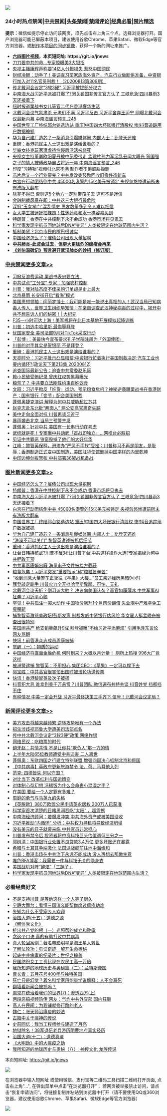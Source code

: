![](https://raw.githubusercontent.com/fqnews/bnews/master/64photo/fqnews-qr.jpg)

<div id="tt">
<h3>24小时热点禁闻|<a href="#%E4%B8%AD%E5%85%B1%E7%A6%81%E9%97%BB%E6%9B%B4%E5%A4%9A%E6%96%87%E7%AB%A0">中共禁闻</a>|<a href="#%E5%9B%BE%E7%89%87%E6%96%B0%E9%97%BB%E6%9B%B4%E5%A4%9A%E6%96%87%E7%AB%A0">头条禁闻</a>|<a href="#%E6%96%B0%E9%97%BB%E8%AF%84%E8%AE%BA%E6%9B%B4%E5%A4%9A%E6%96%87%E7%AB%A0">禁闻评论|<a href="#%E5%BF%85%E7%9C%8B%E7%BB%8F%E5%85%B8%E5%A5%BD%E6%96%87">经典必看|<a href="/video.md#%E7%A6%81%E7%89%87%E7%B2%BE%E9%80%89">禁片精选</a></h3>
<div><b>提示：</b>微信如提示停止访问该网页，须先点击右上角三个点，选择浏览器打开。国产浏览器可能已屏蔽本项目，建议使用谷歌Chrome、苹果Safari、微软Edge等官方浏览器。或<a href="https://github.com/fqnews/bnews/blob/master/%E5%88%B6%E4%BD%9Cgit%E7%A6%81%E9%97%BB%E9%95%9C%E5%83%8F.md">制作本项目的同步镜像</a>，获得一个新的网址来推广。</div>
<ul>
<li><b><a href="http://d1.bdrive.tk/64.mp4" target="_blank">六四图片视频</a>，本页短网址: https://git.io/jnews</b></li>
<li><a href="/cnnews/20200813/1379447.md">刀刀要中共的命…专家惊曝美3大狠招</a></li>
<li><a href="/comments/20200813/1379576.md">央视主播康辉声称要14亿人分担损失 惹怒中国网民</a></li>
<li><a href="/bannedvideo/20200813/1379517.md">财经冷眼：动手了！美调查习栗家族海外资产，汽车行业做断供准备，中资银行加入对11名官员制裁！（20200813第309期）</a></li>
<li><a href="/comments/20200813/1379537.md">传北戴河会议定“3软3硬” 习近平被拔部分权力</a></li>
<li><a href="/topimagenews/20200813/1379741.md">中南海大战习近平派被打爆了?闭关锁国非传言官方认了 三峡危急!四川暴雨3天还接着下</a></li>
<li><a href="/cnnews/hknews/20200813/1379614.md">纽时报道栗战书女儿等官二代在香港奢华生活</a></li>
<li><a href="/comments/20200813/1379656.md">北戴河会议气氛肃杀 元老们不满 习近平反击 习近平舍弃王沪宁 网曝北戴河会议最新内幕 中南海谣言预言_245</a></li>
<li><a href="/topimagenews/20200813/1379635.md">中国世界工厂终结郭台铭选边站 重压!中国四大坏账银行清股权 惨!抖音追踪用户数据被抓</a></li>
<li><a href="/topimagenews/20200813/1379570.md">华为自己建厂造芯？一条消息引爆媒体圈 内部人士：比登天还难</a></li>
<li><a href="/comments/20200813/1379457.md">重磅：香港抓民主人士这出戏是演给谁看的？</a></li>
<li><a href="/baitai/20200813/1379676.md">华裔女扑克玩家遭虐待性侵后活活被烧死</a></li>
<li><a href="/comments/20200813/1379689.md">央视女主持董卿欧阳夏丹被中纪委带走 孟建柱孙力军淫乱丑闻大曝光 贺国强之子的情人被傅政华霸占将近一年 中南海谣言预言_246</a></li>
<li><a href="/headline/20200814/1379851.md">印度“习特勒”视频引北京不满   制作者不惧威胁拒删 </a></li>
<li><a href="/cnnews/20200813/1379489.md">芯片后又一个行业要完？中共发改委鼓励回收旧零件造新车</a></li>
<li><a href="/topimagenews/20200813/1379708.md">白宫在行动团结倒中共 45000名港警的15亿美元被锁定 央视忽悠惨遭前所未有洗版大翻车</a></li>
<li><a href="/lifebaike/20200813/1379579.md">除非不得已 否则这5个地方一定别带孩子去 这可不是迷信</a></li>
<li><a href="/cnnews/20200813/1379538.md">金融制裁风暴在即：中共这三大银行最危险</a></li>
<li><a href="/baitai/20200813/1379470.md">深扒“玉女掌门”混乱情史 男友数量多到令人难以相信</a></li>
<li><a href="/baitai/20200813/1379473.md">女大学生被迷奸拍裸照！性迷药竟和水一样容易买到</a></li>
<li><a href="/topimagenews/20200814/1379773.md">特朗普：香港在中共控制下永不会成功 香港市场将见鬼去</a></li>
<li><a href="/comments/20200814/1379821.md">科学家发现宇航员回地球后DNA“变异” 人类被限定在地球范围内生活？</a></li>
<li><a href="/cnnews/20200814/1379845.md">抵制美货？北京市民的嘴巴很诚实</a></li>
<li><a href="/topimagenews/20200814/1379794.md">中国经济怎么了？催债公司出现大量招聘</a></li>
<li><b><a href="/comments/20200211/1275071.md" target="_blank">中共肺炎-此波会过去，但更大更猛烈的瘟疫会再来</a></b></li>
<li><b><a href="/comments/20200207/1272816.md" target="_blank">《刘伯温碑记》预言避开武汉肺炎的妙招（修订版）</a></b></li>
</ul>
</div>

<div class="catlist">
<h3><a href="/cbnews/" target="_blank">中共禁闻</a><span><a href="/cbnews/" target="_blank" rel="nofollow">更多文章>></a></span></h3>
<ul>
<li><a href="/cbnews/20200814/1379967.md" target="_blank">习掀反浪费运动 栗战书表忠要立法  </a></li>
<li><a href="/cbnews/20200814/1379966.md" target="_blank">中共试点“工分宝” 专家：加强农村控制</a></li>
<li><a href="/cbnews/20200814/1379948.md" target="_blank">川普：我对陆态度不佳采购订单却是史上最大</a></li>
<li><a href="/cbnews/20200814/1379947.md" target="_blank">北京暴雨 长安街开启“看海”模式</a></li>
<li><a href="/cbnews/20200813/1379704.md" target="_blank">美国思想领袖：闫丽梦博士：我可能是唯一能说出真相的人！武汉当局已知病毒人传人，世界卫生组织早知情；在亲自调查武汉神秘病毒的过程中，揭开中共不想告诉人们的秘密！|  大纪元</a></li>
<li><a href="/cbnews/20200813/1379552.md" target="_blank">F35一小时可达上海！美军机将在此日本基地开展模拟起降训练</a></li>
<li><a href="/cbnews/20200813/1379533.md" target="_blank">川普：初选中哈里斯 最侮辱拜登</a></li>
<li><a href="/cbnews/20200813/1379512.md" target="_blank">忧国家安全 美司法部9月对TikTok采取行动</a></li>
<li><a href="/cbnews/20200813/1379499.md" target="_blank">「彭博」：美最快今宣布要求孔子学院注册为「外国使团」</a></li>
<li><a href="/cbnews/20200813/1379486.md" target="_blank">川普的对手其实是贺锦丽 不是拜登？</a></li>
<li><a href="/comments/20200813/1379457.md" target="_blank">重磅：香港抓民主人士这出戏是演给谁看的？</a></li>
<li><a href="/cbnews/20200813/1379438.md" target="_blank">天亮时分：习近平批示凸显粮荒;中资银行忙着执行美国制裁决定;汽车工业也要内循环?(政论天下第213集 20200812)</a></li>
<li><a href="/cbnews/20200813/1379426.md" target="_blank">追查国际最新公告：追查中共常委赵乐际</a></li>
<li><a href="/cbnews/20200813/1379425.md" target="_blank">赖小民破受贿纪录 曾庆红权势黑幕曝光</a></li>
<li><a href="/cbnews/20200813/1379424.md" target="_blank">粮荒了？ 中共要立法刚性约束百姓饮食</a></li>
<li><a href="/cbnews/20200813/1379345.md" target="_blank">文昭：习近平掀反「吃货」运动，预示粮食危机？神秘逆袭曝栗战书在香港财产；国有银行「变节」配合美国制裁</a></li>
<li><a href="/cbnews/20200813/1379332.md" target="_blank">蓬佩奥捷克演讲 解释为何中共威胁超过苏共</a></li>
<li><a href="/cbnews/20200812/1379069.md" target="_blank">赵克志赴东北批“两面人” 两公安高官离奇失踪</a></li>
<li><a href="/cbnews/20200812/1378953.md" target="_blank">美中走向全面对抗 川普再谈习近平</a></li>
<li><a href="/cbnews/20200812/1378910.md" target="_blank">暴雨袭击北京 当局三预警齐发</a></li>
<li><a href="/cbnews/20200812/1378887.md" target="_blank">蓬佩奥：针对中共 美国有一长串行动在考虑</a></li>
<li><a href="/cbnews/20200812/1378886.md" target="_blank">武统就是死！专家曝中共动武「首战即独立」…网推台必胜招</a></li>
<li><a href="/cbnews/20200812/1378885.md" target="_blank">见证中共罪恶 铁窗毁掉了他们的大好年华</a></li>
<li><a href="/cbnews/20200812/1378866.md" target="_blank">江峰：黎智英保释，港澳办“严惩不手软”受挫；川普称习不再是朋友，是耻辱；香港制造正式变中国制造，美国驻华使馆删掉中国字样的内里乾坤</a></li>
<li><a href="/cbnews/20200812/1378857.md" target="_blank">中印边境剑拔弩张 中共部署36架战机备战</a></li>

</ul>
</div>
<div class="catlist">
<h3><a href="/topimagenews/" target="_blank">图片新闻</a><span><a href="/topimagenews/" target="_blank" rel="nofollow">更多文章>></a></span></h3>
<ul>
<li><a href="/topimagenews/20200814/1379794.md" target="_blank">中国经济怎么了？催债公司出现大量招聘</a></li>
<li><a href="/topimagenews/20200814/1379773.md" target="_blank">特朗普：香港在中共控制下永不会成功 香港市场将见鬼去</a></li>
<li><a href="/topimagenews/20200813/1379741.md" target="_blank">中南海大战习近平派被打爆了?闭关锁国非传言官方认了 三峡危急!四川暴雨3天还接着下</a></li>
<li><a href="/topimagenews/20200813/1379708.md" target="_blank">白宫在行动团结倒中共 45000名港警的15亿美元被锁定 央视忽悠惨遭前所未有洗版大翻车</a></li>
<li><a href="/topimagenews/20200813/1379635.md" target="_blank">中国世界工厂终结郭台铭选边站 重压!中国四大坏账银行清股权 惨!抖音追踪用户数据被抓</a></li>
<li><a href="/topimagenews/20200813/1379570.md" target="_blank">华为自己建厂造芯？一条消息引爆媒体圈 内部人士：比登天还难</a></li>
<li><a href="/topimagenews/20200813/1379511.md" target="_blank">“洗澡不可以关门” 黎智英讲述被抓后细节</a></li>
<li><a href="/comments/20200813/1379457.md" target="_blank">重磅：香港抓民主人士这出戏是演给谁看的？</a></li>
<li><a href="/topimagenews/20200812/1379218.md" target="_blank">让台日韩持核武?川普不反对!让川普下台!中共这样操作大选?专家揭秘为何中共胆敢干预</a></li>
<li><a href="/topimagenews/20200812/1378848.md" target="_blank">中共军医唐娟出庭 海量电子文件被检方截获</a></li>
<li><a href="/topimagenews/20200812/1378810.md" target="_blank">粮食危矣！习近平突发“重要指示”称“粒粒皆辛苦”</a></li>
<li><a href="/topimagenews/20200812/1378794.md" target="_blank">“收到消息大量警车正驶往《苹果》大楼…”员工亲述经历黑暗9小时</a></li>
<li><a href="/topimagenews/20200812/1378728.md" target="_blank">拜登敲定副手 川普火力全开批哈里斯卑鄙、可怕、无礼</a></li>
<li><a href="/topimagenews/20200811/1378596.md" target="_blank">北戴河会议夭折？倒习派大胜？ 决议向美国认怂？高官如履薄冰 中共军事AI狂奔？习近平心颤</a></li>
<li><a href="/topimagenews/20200811/1378505.md" target="_blank">罕见！中共孤注一掷大动作 中国物价飙升1个月肉价翻倍 失业潮中产难幸免工资腰斩</a></li>
<li><a href="/topimagenews/20200811/1378227.md" target="_blank">捕黎智英激怒美政坛!彭斯发声 制裁发威中资银行估风险 华女雇人挺孟晚舟被查出很特别</a></li>
<li><a href="/topimagenews/20200811/1378226.md" target="_blank">美国闹共产 枪支销量飙升9成 拜登被曝“不给习近平添麻烦” 引用毛泽东言论 网友骂翻</a></li>
<li><a href="/topimagenews/20200811/1377855.md" target="_blank">快讯！前香港众志成员周庭被捕</a></li>
<li><a href="/comments/20200810/1377609.md" target="_blank">觉醒（一）：物质的运动</a></li>
<li><a href="/topimagenews/20200810/1377710.md" target="_blank">中国经济将直面金融危机 何时到来？大概以月计量！ 厕所上热搜 996大厂竟这样</a></li>
<li><a href="/topimagenews/20200810/1377628.md" target="_blank">被港警逮捕 黎智英：不用担心 集团CEO：《苹果》一定可以撑下去</a></li>
<li><a href="/comments/20200810/1377559.md" target="_blank">郭宝胜：中共高官很害怕出国时被法轮功送传票</a></li>
<li><a href="/topimagenews/20200810/1377469.md" target="_blank">快讯！香港黎智英及次子被捕</a></li>
<li><a href="/topimagenews/20200809/1377376.md" target="_blank">抖音犯大忌 谁拿到美千万悬赏？川普团队:微信遍布共特共谍 抖音姓党 挡都挡不住</a></li>
<li><a href="/topimagenews/20200809/1377321.md" target="_blank">有种情况 中美一定会开战 习近平最终决策三手齐下 信号！北戴河会议定局？</a></li>

</ul>
</div>
<div class="catlist">
<h3><a href="/comments/" target="_blank">新闻评论</a><span><a href="/comments/" target="_blank" rel="nofollow">更多文章>></a></span></h3>
<ul>
<li><a href="/comments/20200814/1379975.md" target="_blank">美方攻击将越来越频繁 逆转攻势唯有一个办法</a></li>
<li><a href="/comments/20200814/1379974.md" target="_blank">招生涉歧视耶鲁大学遭美司法部点名</a></li>
<li><a href="/comments/20200814/1379973.md" target="_blank">传中共北戴河会议定“3软3硬”政策 网络炸锅</a></li>
<li><a href="/comments/20200814/1379972.md" target="_blank">网络民议：吃粮票的时代</a></li>
<li><a href="/comments/20200814/1379952.md" target="_blank">龅牙赵：共情共情 不是让你共“欺负人”那一方的情</a></li>
<li><a href="/comments/20200814/1379932.md" target="_blank">上半年大陆65位教师遭受中共迫害 二人离世</a></li>
<li><a href="/comments/20200814/1379931.md" target="_blank">蓬佩奥：东欧四国之行建立特别联盟 增强四国决心抵制北京和俄国</a></li>
<li><a href="/comments/20200814/1379918.md" target="_blank">【中共病毒】英政府更新旅游禁令  法、荷、马耳他入列</a></li>
<li><a href="/comments/20200814/1379912.md" target="_blank">范克: 四德皆失 何以守国？</a></li>
<li><a href="/comments/20200814/1379911.md" target="_blank">对比当下 改革红利与国运嬗变</a></li>
<li><a href="/comments/20200814/1379910.md" target="_blank">对体制心存幻想 冯稀饭为什么会命丧小混混之手？</a></li>
<li><a href="/comments/20200814/1379909.md" target="_blank">在美国 要给一个人定罪有多难？</a></li>
<li><a href="/comments/20200814/1379908.md" target="_blank">周庭的勇气与马英九的失格</a></li>
<li><a href="/comments/20200814/1379903.md" target="_blank">【英脱欧】380万欧盟公民申请英永居权  200万人已获准</a></li>
<li><a href="/comments/20200814/1379902.md" target="_blank">科学家首次清楚的目睹黑洞吞吃“太阳” ，超震撼</a></li>
<li><a href="/comments/20200814/1379900.md" target="_blank">中南海经济顾问：若爆发冲突 中共海外资产或被美国没收</a></li>
<li><a href="/comments/20200814/1379899.md" target="_blank">习近平推动“内循环” 分析：中共权力寻租将导致经济坍塌</a></li>
<li><a href="/comments/20200814/1379891.md" target="_blank">没有美元的日子就要来临 中共官员非常担心</a></li>
<li><a href="/comments/20200814/1379890.md" target="_blank">川普发布禁令后 投资者将中资科技巨头估值调低三分之一</a></li>
<li><a href="/comments/20200814/1379889.md" target="_blank">郭树清：中国银行业处置不良贷款3.4万亿 更多坏账还在暴露</a></li>
<li><a href="/comments/20200814/1379888.md" target="_blank">希腊与土耳其争端激化  法国派战舰前往地中海维和</a></li>
<li><a href="/comments/20200814/1379862.md" target="_blank">川普：香港市场在中共治下永远不能成功 没人再想去那做生意</a></li>
<li><a href="/comments/20200814/1379848.md" target="_blank">唯色RFA博客：我需要一件与科技无关的隐身衣</a></li>
<li><a href="/comments/20200814/1379829.md" target="_blank">美国战机对阵“醉炫”「三蹦子」</a></li>
<li><a href="/comments/20200814/1379821.md" target="_blank">科学家发现宇航员回地球后DNA“变异” 人类被限定在地球范围内生活？</a></li>

</ul>
</div>

<div class="catlist">
<h3>必看经典好文</h3>
<ul>
<li><a href="/comments/20200716/1361654.md" target="_blank">不是支持川普 是等他这样一个人等了很久</a></li>
<li><a href="/comments/20200527/1273654.md" target="_blank">宁静大舞台：看懂三国演义能帮你度过瘟疫劫难</a></li>
<li><a href="/comments/20200620/1346848.md" target="_blank">先知为什么不受家乡人欢迎</a></li>
<li><a href="/topimagenews/20180322/917868.md" target="_blank">治国大道(十五)：道德之源</a></li>
<li><a href="/bookwiki/20130610/138400.md" target="_blank">《解体党文化》</a></li>
<li><a href="/comments/20200629/1352460.md" target="_blank">挖出共产党的根（一）光照帮的成立和败露</a></li>
<li><a href="/comments/20200707/1357090.md" target="_blank">念这个口诀 真的有助打败中共病毒</a></li>
<li><a href="/comments/20200523/1332915.md" target="_blank">真人轮回案例：著名电影明星是海王星人转世</a></li>
<li><a href="/comments/20200307/1289968.md" target="_blank">了解法轮功：见证奇迹　解开生命奥秘</a></li>
<li><a href="/comments/20200702/1354076.md" target="_blank">起底中共病毒的纪录片：世纪之掩盖</a></li>
<li><a href="/lifebaike/20200515/1328783.md" target="_blank">民国纺织女工工资比现在农民工高一万倍</a></li>
<li><a href="/tculture/xiulian/20170614/774347.md" target="_blank">我所知道的地球历史与奥秘篇（二）：兰特斯帝国</a></li>
<li><a href="/comments/20200713/1359796.md" target="_blank">曹长青：五月花号400年与独特美国</a></li>
<li><a href="/comments/20200704/1355375.md" target="_blank">死亡只是幻觉？着名科学家用能量学说解释：人不会真死</a></li>
<li><a href="/fanqiang/20200616/1345793.md" target="_blank">翻墙看新闻会被抓吗？</a></li>
<li><a href="/topimagenews/20180527/948369.md" target="_blank">魔鬼在统治着我们的世界(7)：渗透西方(上)</a></li>
<li><a href="/cbnews/20200703/1355059.md" target="_blank">两段恶搞视频热传 网友：气炸中共外交部 国内狂删</a></li>
<li><a href="/tculture/20121023/72121.md" target="_blank">高人在民间：为我铺就修行路的老人</a></li>
<li><a href="/comments/20200224/1282494.md" target="_blank">魏仁：张天师治瘟疫的妙法</a></li>
<li><a href="/ccpdope/20200531/1337409.md" target="_blank">古籍中关于瘟神的传说</a></li>
<li><a href="/aomi/history/20141104/323033.md" target="_blank">史前回忆：我当工程师参与建造了月亮</a></li>
<li><a href="/cbnews/20200531/1337381.md" target="_blank">地狱除名！38军退伍老兵游历阴曹地府真实经历</a></li>
<li><a href="/cbnews/20180318/916241.md" target="_blank">治国大道(十二)：道德真鉴</a></li>
<li><a href="/comments/20200203/1269785.md" target="_blank">《大明劫》中的大瘟疫之劫</a></li>
<li><a href="/topimagenews/20180225/905380.md" target="_blank">我所知道的地球历史与奥秘（八）：神传文化 龙族传说</a></li>

</ul>
</div>

本页短网址: https://git.io/jnews

![](https://raw.githubusercontent.com/fqnews/bnews/master/64photo/fqnews-qr.jpg)

在浏览器中输入短网址 或使用微信、支付宝等二维码工具扫描二维码打开页面, 点击右上角"...", 在弹出菜单中点击“在浏览器打开”； 若网页被举报禁止访问，请点击“恢复申请访问”，将链接复制并粘贴到浏览器中打开（请不要使用QQ或360浏览器，建议使用谷歌Chrome、苹果Safari、微软Edge等官方浏览器）

![](https://raw.githubusercontent.com/fqnews/bnews/master/64photo/wx.jpg)